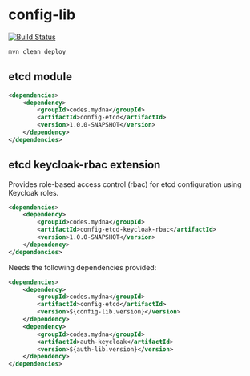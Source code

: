 # config-lib

[![Build Status](https://jenkins.din-cloud.com/buildStatus/icon?job=mydnacodes%2Fconfig-lib%2Fmaster&subject=CI)](https://jenkins.din-cloud.com/job/mydnacodes/job/config-lib/job/master/)

```bash
mvn clean deploy
```

## etcd module

```xml
<dependencies>
    <dependency>
        <groupId>codes.mydna</groupId>
        <artifactId>config-etcd</artifactId>
        <version>1.0.0-SNAPSHOT</version>
    </dependency>
</dependencies>
```

## etcd keycloak-rbac extension


Provides role-based access control (rbac) for etcd configuration using Keycloak roles.
```xml
<dependencies>
    <dependency>
        <groupId>codes.mydna</groupId>
        <artifactId>config-etcd-keycloak-rbac</artifactId>
        <version>1.0.0-SNAPSHOT</version>
    </dependency>
</dependencies>
```

Needs the following dependencies provided:
```xml
<dependencies>
    <dependency>
        <groupId>codes.mydna</groupId>
        <artifactId>config-etcd</artifactId>
        <version>${config-lib.version}</version>
    </dependency>
    <dependency>
        <groupId>codes.mydna</groupId>
        <artifactId>auth-keycloak</artifactId>
        <version>${auth-lib.version}</version>
    </dependency>
</dependencies>
```